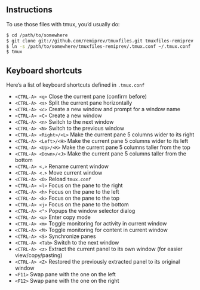 ## Instructions

To use those files with tmux, you’d usually do:

```bash
$ cd /path/to/somewhere
$ git clone git://github.com/remiprev/tmuxfiles.git tmuxfiles-remiprev
$ ln -s /path/to/somewhere/tmuxfiles-remiprev/.tmux.conf ~/.tmux.conf
$ tmux
```

## Keyboard shortcuts

Here’s a list of keyboard shortcuts defined in `.tmux.conf`

* `<CTRL-A> <q>` Close the current pane (confirm before)
* `<CTRL-A> <s>` Split the current pane horizontally
* `<CTRL-A> <c>` Create a new window and prompt for a window name
* `<CTRL-A> <C>` Create a new window
* `<CTRL-A> <n>` Switch to the next window
* `<CTRL-A> <N>` Switch to the previous window
* `<CTRL-A> <Right>/<L>` Make the current pane 5 columns wider to its right
* `<CTRL-A> <Left>/<H>` Make the current pane 5 columns wider to its left
* `<CTRL-A> <Up>/<K>` Make the current pane 5 columns taller from the top
* `<CTRL-A> <Down>/<J>` Make the current pane 5 columns taller from the bottom
* `<CTRL-A> <,>` Rename current window
* `<CTRL-A> <.>` Move current window
* `<CTRL-A> <O>` Reload `tmux.conf`
* `<CTRL-A> <l>` Focus on the pane to the right
* `<CTRL-A> <h>` Focus on the pane to the left
* `<CTRL-A> <k>` Focus on the pane to the top
* `<CTRL-A> <j>` Focus on the pane to the bottom
* `<CTRL-A> <">` Popups the window selector dialog
* `<CTRL-A> <u>` Enter copy mode
* `<CTRL-A> <m>` Toggle monitoring for activity in current window
* `<CTRL-A> <M>` Toggle monitoring for content in current window
* `<CTRL-A> <S>` Synchronize panes
* `<CTRL-A> <Tab>` Switch to the next window
* `<CTRL-A> <z>` Extract the current panel to its own window (for easier view/copy/pasting)
* `<CTRL-A> <Z>` Restored the previously extracted panel to its original window
* `<F11>` Swap pane with the one on the left
* `<F12>` Swap pane with the one on the right
